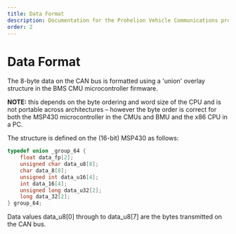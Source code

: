 ```yaml
---
title: Data Format
description: Documentation for the Prohelion Vehicle Communications protocol
order: 2
---
```


# Data Format

The 8-byte data on the CAN bus is formatted using a 'union' overlay structure in the BMS CMU microcontroller firmware.  

__NOTE:__ this depends on the byte ordering and word size of the CPU and is not portable across architectures – however the byte order is correct for both the MSP430 microcontroller in the CMUs and BMU and the x86 CPU in a PC.

The structure is defined on the (16-bit) MSP430 as follows:

~~~ c++
typedef union _group_64 {
	float data_fp[2];
	unsigned char data_u8[8];
	char data_8[8];
	unsigned int data_u16[4];
	int data_16[4];
	unsigned long data_u32[2];
	long data_32[2];
} group_64;
~~~

Data values data_u8[0] through to data_u8[7] are the bytes transmitted on the CAN bus.
